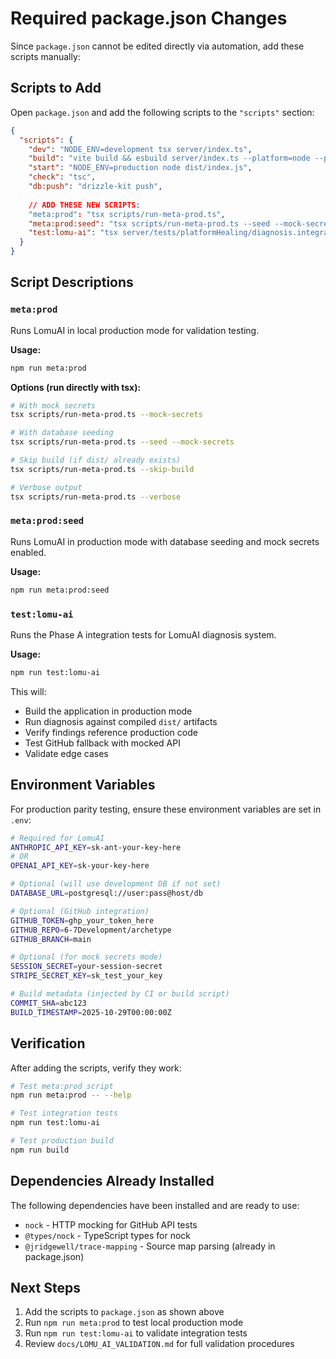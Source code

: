 # Required package.json Changes

Since `package.json` cannot be edited directly via automation, add these scripts manually:

## Scripts to Add

Open `package.json` and add the following scripts to the `"scripts"` section:

```json
{
  "scripts": {
    "dev": "NODE_ENV=development tsx server/index.ts",
    "build": "vite build && esbuild server/index.ts --platform=node --packages=external --bundle --format=esm --outdir=dist",
    "start": "NODE_ENV=production node dist/index.js",
    "check": "tsc",
    "db:push": "drizzle-kit push",
    
    // ADD THESE NEW SCRIPTS:
    "meta:prod": "tsx scripts/run-meta-prod.ts",
    "meta:prod:seed": "tsx scripts/run-meta-prod.ts --seed --mock-secrets",
    "test:lomu-ai": "tsx server/tests/platformHealing/diagnosis.integration.test.ts"
  }
}
```

## Script Descriptions

### `meta:prod`
Runs LomuAI in local production mode for validation testing.

**Usage:**
```bash
npm run meta:prod
```

**Options (run directly with tsx):**
```bash
# With mock secrets
tsx scripts/run-meta-prod.ts --mock-secrets

# With database seeding
tsx scripts/run-meta-prod.ts --seed --mock-secrets

# Skip build (if dist/ already exists)
tsx scripts/run-meta-prod.ts --skip-build

# Verbose output
tsx scripts/run-meta-prod.ts --verbose
```

### `meta:prod:seed`
Runs LomuAI in production mode with database seeding and mock secrets enabled.

**Usage:**
```bash
npm run meta:prod:seed
```

### `test:lomu-ai`
Runs the Phase A integration tests for LomuAI diagnosis system.

**Usage:**
```bash
npm run test:lomu-ai
```

This will:
- Build the application in production mode
- Run diagnosis against compiled `dist/` artifacts
- Verify findings reference production code
- Test GitHub fallback with mocked API
- Validate edge cases

## Environment Variables

For production parity testing, ensure these environment variables are set in `.env`:

```bash
# Required for LomuAI
ANTHROPIC_API_KEY=sk-ant-your-key-here
# OR
OPENAI_API_KEY=sk-your-key-here

# Optional (will use development DB if not set)
DATABASE_URL=postgresql://user:pass@host/db

# Optional (GitHub integration)
GITHUB_TOKEN=ghp_your_token_here
GITHUB_REPO=6-7Development/archetype
GITHUB_BRANCH=main

# Optional (for mock secrets mode)
SESSION_SECRET=your-session-secret
STRIPE_SECRET_KEY=sk_test_your_key

# Build metadata (injected by CI or build script)
COMMIT_SHA=abc123
BUILD_TIMESTAMP=2025-10-29T00:00:00Z
```

## Verification

After adding the scripts, verify they work:

```bash
# Test meta:prod script
npm run meta:prod -- --help

# Test integration tests
npm run test:lomu-ai

# Test production build
npm run build
```

## Dependencies Already Installed

The following dependencies have been installed and are ready to use:

- `nock` - HTTP mocking for GitHub API tests
- `@types/nock` - TypeScript types for nock
- `@jridgewell/trace-mapping` - Source map parsing (already in package.json)

## Next Steps

1. Add the scripts to `package.json` as shown above
2. Run `npm run meta:prod` to test local production mode
3. Run `npm run test:lomu-ai` to validate integration tests
4. Review `docs/LOMU_AI_VALIDATION.md` for full validation procedures
